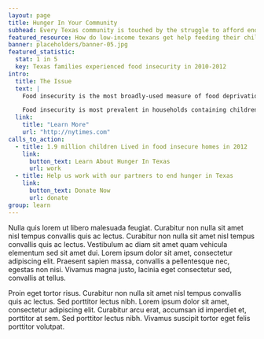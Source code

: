 ```yaml
---
layout: page
title: Hunger In Your Community
subhead: Every Texas community is touched by the struggle to afford enough food.
featured_resource: How do low-income texans get help feeding their children?
banner: placeholders/banner-05.jpg
featured_statistic:
  stat: 1 in 5
  key: Texas families experienced food insecurity in 2010-2012
intro:
  title: The Issue
  text: |
    Food insecurity is the most broadly-used measure of food deprivation in the United States. The USDA defines food insecurity as meaning “consistent access to adequate food is limited by a lack of money and other resources at times during the year.”

    Food insecurity is most prevalent in households containing children, disabled individuals or the elderly. Every Texas county is touched by the struggle to afford enough food.
  link: 
    title: "Learn More"
    url: "http://nytimes.com"
calls_to_action:
  - title: 1.9 million children Lived in food insecure homes in 2012
    link:
      button_text: Learn About Hunger In Texas
      url: work
  - title: Help us work with our partners to end hunger in Texas
    link:
      button_text: Donate Now
      url: donate
group: learn
---
```


Nulla quis lorem ut libero malesuada feugiat. Curabitur non nulla sit amet nisl tempus convallis quis ac lectus. Curabitur non nulla sit amet nisl tempus convallis quis ac lectus. Vestibulum ac diam sit amet quam vehicula elementum sed sit amet dui. Lorem ipsum dolor sit amet, consectetur adipiscing elit. Praesent sapien massa, convallis a pellentesque nec, egestas non nisi. Vivamus magna justo, lacinia eget consectetur sed, convallis at tellus.

Proin eget tortor risus. Curabitur non nulla sit amet nisl tempus convallis quis ac lectus. Sed porttitor lectus nibh. Lorem ipsum dolor sit amet, consectetur adipiscing elit. Curabitur arcu erat, accumsan id imperdiet et, porttitor at sem. Sed porttitor lectus nibh. Vivamus suscipit tortor eget felis porttitor volutpat.
